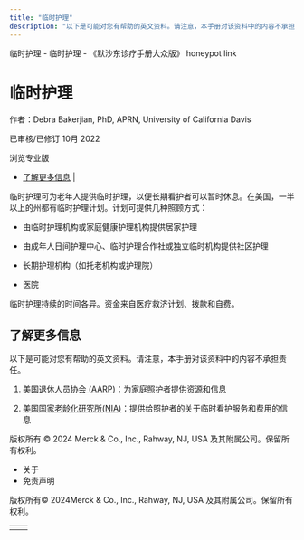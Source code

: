 ```yaml
---
title: "临时护理"
description: "以下是可能对您有帮助的英文资料。请注意，本手册对该资料中的内容不承担责任。"
---
```


﻿临时护理 \- 临时护理 \- 《默沙东诊疗手册大众版》 honeypot link

# 临时护理

作者：Debra Bakerjian, PhD, APRN, University of California Davis

已审核/已修订 10月 2022

浏览专业版

- [了解更多信息](#了解更多信息_v49396729_zh) \|

临时护理可为老年人提供临时护理，以便长期看护者可以暂时休息。在美国，一半以上的州都有临时护理计划。计划可提供几种照顾方式：

- 由临时护理机构或家庭健康护理机构提供居家护理

- 由成年人日间护理中心、临时护理合作社或独立临时机构提供社区护理

- 长期护理机构（如托老机构或护理院）

- 医院


临时护理持续的时间各异。资金来自医疗救济计划、拨款和自费。

## 了解更多信息

以下是可能对您有帮助的英文资料。请注意，本手册对该资料中的内容不承担责任。

1. [美国退休人员协会 (AARP)](http://www.aarp.org/caregiving)：为家庭照护者提供资源和信息

2. [美国国家老龄化研究所(NIA)](https://www.nia.nih.gov/health/what-respite-care)：提供给照护者的关于临时看护服务和费用的信息




版权所有 © 2024
Merck & Co., Inc., Rahway, NJ, USA 及其附属公司。保留所有权利。

- 关于
- 免责声明

版权所有© 2024Merck & Co., Inc., Rahway, NJ, USA 及其附属公司。保留所有权利。

|     |     |
| --- | --- |
|  |  |